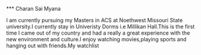 ***  Charan Sai Myana

I  am currently pursuing my Masters in ACS at Noethwest Missouri State university.I currently stay in Univeristy Dorms i.e Millikan Hall.This is the first time I came out of my country and had a really a great experience with the new environment and culture.I enjoy watching movies,playing sports and hanging out with friends.My watchlist